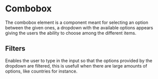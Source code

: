 # Combobox
The combobox element is a component meant for selecting an option between the given ones, a dropdown with the available options appears giving the users the ability to choose among the different items.

<app-playground vtitle="Common Usage" html ="<head><script src='framework/eon/eon.js'></script><script>eon.import(['framework/eon/ui/eon-combobox', 'framework/eon/ui/eon-item','framework/custom/app-playground/app-showcase']);</script></head><body><app-showcase title='Active'><eon-combobox label='Colors' placeholder='Select an item' filter='true'><eon-item value='red' display-value='Red'></eon-item><eon-item value='green' display-value='Green'></eon-item><eon-item value='pink' display-value='Pink'></eon-item><eon-item value='grey' display-value='Grey'></eon-item></eon-combobox></app-showcase><app-showcase title='Disabled'><eon-combobox disabled='true' label='States' name='comboTest2' placeholder='Ohio'><eon-item value='tomato' display-value='Tomato'></eon-item><eon-item value='avocado' display-value='Avocado'></eon-item><eon-item value='strawberry' display-value='Strawberry'></eon-item><eon-item value='onion' display-value='Onion'></eon-item></eon-combobox></app-showcase></body>" js="function test(){alert('soy JS');}" css="#main{background-color:red; cursor:pointer;}" selector="body">
</app-playground>

## Filters
Enables the user to type in the input so that the options provided by the dropdown are filtered, this is usefull when there are large amounts of options, like countries for instance.

<app-playground vtitle="Filtering" html ="<head><script src='framework/eon/eon.js'></script><script>eon.import(['framework/eon/ui/eon-combobox', 'framework/eon/ui/eon-item','framework/custom/app-playground/app-showcase']);</script></head><body><app-showcase title='Active'><eon-combobox name='myCombobox' placeholder='Pick a color' filter='true'><eon-item value='r' display-value='Red'></eon-item><eon-item value='p' display-value='Pink'></eon-item><eon-item value='pu' display-value='Purple'></eon-item></eon-combobox></app-showcase></body>" js="function test(){alert('soy JS');}" css="#main{background-color:red; cursor:pointer;}"  selector="body">
</app-playground>
